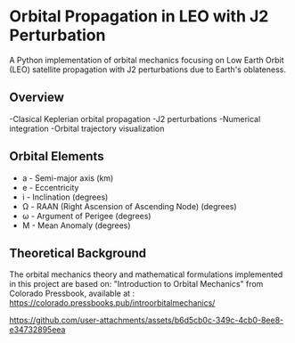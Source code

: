 # Orbital Propagation in LEO with J2 Perturbation
A Python implementation of orbital mechanics focusing on Low Earth Orbit (LEO) satellite propagation with J2 perturbations due to Earth's oblateness.
## Overview
-Clasical Keplerian orbital propagation
-J2 perturbations
-Numerical integration
-Orbital trajectory visualization
## Orbital Elements
- a - Semi-major axis (km)
- e - Eccentricity
- i - Inclination (degrees)
- Ω - RAAN (Right Ascension of Ascending Node) (degrees)
- ω - Argument of Perigee (degrees)
- M - Mean Anomaly (degrees)
## Theoretical Background
The orbital mechanics theory and mathematical formulations implemented in this project are based on:
"Introduction to Orbital Mechanics" from Colorado Pressbook, available at : https://colorado.pressbooks.pub/introorbitalmechanics/



https://github.com/user-attachments/assets/b6d5cb0c-349c-4cb0-8ee8-e34732895eea

